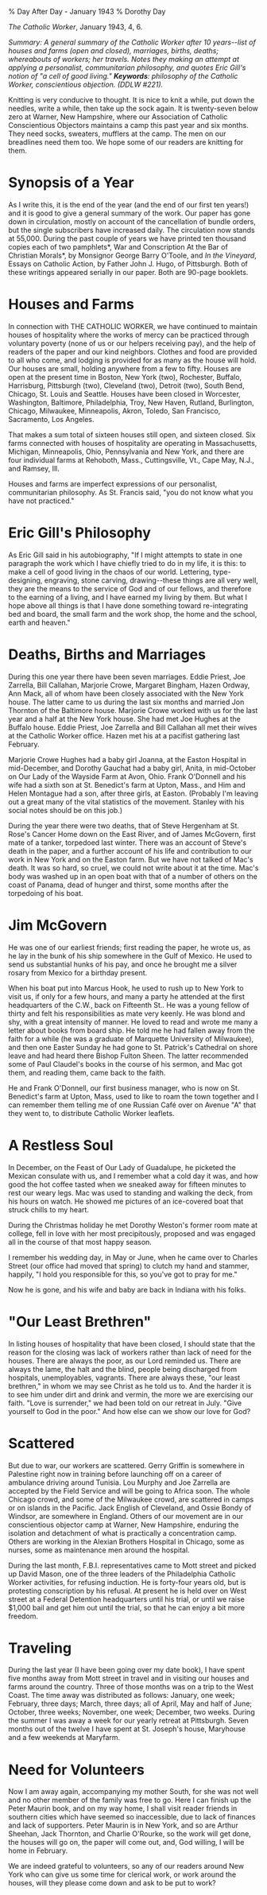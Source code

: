 % Day After Day - January 1943
% Dorothy Day

*The Catholic Worker*, January 1943, 4, 6.

*Summary: A general summary of the Catholic Worker after 10 years--list
of houses and farms (open and closed), marriages, births, deaths;
whereabouts of workers; her travels. Notes they making an attempt at
applying a personalist, communitarian philosophy, and quotes Eric Gill's
notion of "a cell of good living." **Keywords**: philosophy of the
Catholic Worker, conscientious objection. (DDLW \#221).*

Knitting is very conducive to thought. It is nice to knit a while, put
down the needles, write a while, then take up the sock again. It is
twenty-seven below zero at Warner, New Hampshire, where our Association
of Catholic Conscientious Objectors maintains a camp this past year and
six months. They need socks, sweaters, mufflers at the camp. The men on
our breadlines need them too. We hope some of our readers are knitting
for them.

Synopsis of a Year
===

As I write this, it is the end of the year (and the end of our first ten
years!) and it is good to give a general summary of the work. Our paper
has gone down in circulation, mostly on account of the cancellation of
bundle orders, but the single subscribers have increased daily. The
circulation now stands at 55,000. During the past couple of years we
have printed ten thousand copies each of two pamphlets*, War and
Conscription At the Bar of Christian Morals*, by Monsignor George Barry
O'Toole, and *In the Vineyard*, Essays on Catholic Action, by Father
John J. Hugo, of Pittsburgh. Both of these writings appeared serially in
our paper. Both are 90-page booklets.

Houses and Farms
===

In connection with THE CATHOLIC WORKER, we have continued to maintain
houses of hospitality where the works of mercy can be practiced through
voluntary poverty (none of us or our helpers receiving pay), and the
help of readers of the paper and our kind neighbors. Clothes and food
are provided to all who come, and lodging is provided for as many as the
house will hold. Our houses are small, holding anywhere from a few to
fifty. Houses are open at the present time in Boston, New York (two),
Rochester, Buffalo, Harrisburg, Pittsburgh (two), Cleveland (two),
Detroit (two), South Bend, Chicago, St. Louis and Seattle. Houses have
been closed in Worcester, Washington, Baltimore, Philadelphia, Troy, New
Haven, Rutland, Burlington, Chicago, Milwaukee, Minneapolis, Akron,
Toledo, San Francisco, Sacramento, Los Angeles.

That makes a sum total of sixteen houses still open, and sixteen closed.
Six farms connected with houses of hospitality are operating in
Massachusetts, Michigan, Minneapolis, Ohio, Pennsylvania and New York,
and there are four individual farms at Rehoboth, Mass., Cuttingsville,
Vt., Cape May, N.J., and Ramsey, Ill.

Houses and farms are imperfect expressions of our personalist,
communitarian philosophy. As St. Francis said, "you do not know what you
have not practiced."

Eric Gill's Philosophy
===

As Eric Gill said in his autobiography, "If I might attempts to state in
one paragraph the work which I have chiefly tried to do in my life, it
is this: to make a cell of good living in the chaos of our world.
Lettering, type-designing, engraving, stone carving, drawing--these
things are all very well, they are the means to the service of God and
of our fellows, and therefore to the earning of a living, and I have
earned my living by them. But what I hope above all things is that I
have done something toward re-integrating bed and board, the small farm
and the work shop, the home and the school, earth and heaven."

Deaths, Births and Marriages
===

During this one year there have been seven marriages. Eddie Priest, Joe
Zarrella, Bill Callahan, Marjorie Crowe, Margaret Bingham, Hazen Ordway,
Ann Mack, all of whom have been closely associated with the New York
house. The latter came to us during the last six months and married Jon
Thornton of the Baltimore house. Marjorie Crowe worked with us for the
last year and a half at the New York house. She had met Joe Hughes at
the Buffalo house. Eddie Priest, Joe Zarrella and Bill Callahan all met
their wives at the Catholic Worker office. Hazen met his at a pacifist
gathering last February.

Marjorie Crowe Hughes had a baby girl Joanna, at the Easton Hospital in
mid-December, and Dorothy Gauchat had a baby girl, Anita, in mid-October
on Our Lady of the Wayside Farm at Avon, Ohio. Frank O'Donnell and his
wife had a sixth son at St. Benedict's farm at Upton, Mass., and Him and
Helen Montague had a son, after three girls, at Easton. (Probably I'm
leaving out a great many of the vital statistics of the movement.
Stanley with his social notes should be on this job.)

During the year there were two deaths, that of Steve Hergenham at St.
Rose's Cancer Home down on the East River, and of James McGovern, first
mate of a tanker, torpedoed last winter. There was an account of Steve's
death in the paper, and a further account of his life and contribution
to our work in New York and on the Easton farm. But we have not talked
of Mac's death. It was so hard, so cruel, we could not write about it at
the time. Mac's body was washed up in an open boat with that of a number
of others on the coast of Panama, dead of hunger and thirst, some months
after the torpedoing of his boat.

Jim McGovern
===

He was one of our earliest friends; first reading the paper, he wrote
us, as he lay in the bunk of his ship somewhere in the Gulf of Mexico.
He used to send us substantial hunks of his pay, and once he brought me
a silver rosary from Mexico for a birthday present.

When his boat put into Marcus Hook, he used to rush up to New York to
visit us, if only for a few hours, and many a party he attended at the
first headquarters of the C.W., back on Fifteenth St.. He was a young
fellow of thirty and felt his responsibilities as mate very keenly. He
was blond and shy, with a great intensity of manner. He loved to read
and wrote me many a letter about books from board ship. He told me he
had fallen away from the faith for a while (he was a graduate of
Marquette University of Milwaukee), and then one Easter Sunday he had
gone to St. Patrick's Cathedral on shore leave and had heard there
Bishop Fulton Sheen. The latter recommended some of Paul Claudel's books
in the course of his sermon, and Mac got them, and reading them, came
back to the faith.

He and Frank O'Donnell, our first business manager, who is now on St.
Benedict's farm at Upton, Mass, used to like to roam the town together
and I can remember them telling me of one Russian Café over on Avenue
"A" that they went to, to distribute Catholic Worker leaflets.

A Restless Soul
===

In December, on the Feast of Our Lady of Guadalupe, he picketed the
Mexican consulate with us, and I remember what a cold day it was, and
how good the hot coffee tasted when we sneaked away for fifteen minutes
to rest our weary legs. Mac was used to standing and walking the deck,
from his hours on watch. He showed me pictures of an ice-covered boat
that struck chills to my heart.

During the Christmas holiday he met Dorothy Weston's former room mate at
college, fell in love with her most precipitously, proposed and was
engaged all in the course of that most happy season.

I remember his wedding day, in May or June, when he came over to Charles
Street (our office had moved that spring) to clutch my hand and stammer,
happily, "I hold you responsible for this, so you've got to pray for
me."

Now he is gone, and his wife and baby are back in Indiana with his
folks.

"Our Least Brethren"
===

In listing houses of hospitality that have been closed, I should state
that the reason for the closing was lack of workers rather than lack of
need for the houses. There are always the poor, as our Lord reminded us.
There are always the lame, the halt and the blind, people being
discharged from hospitals, unemployables, vagrants. There are always
these, "our least brethren," in whom we may see Christ as he told us to.
And the harder it is to see him under dirt and drink and vermin, the
more we are exercising our faith. "Love is surrender," we had been told
on our retreat in July. "Give yourself to God in the poor." And how else
can we show our love for God?

Scattered
===

But due to war, our workers are scattered. Gerry Griffin is somewhere in
Palestine right now in training before launching off on a career of
ambulance driving around Tunisia. Lou Murphy and Joe Zarrella are
accepted by the Field Service and will be going to Africa soon. The
whole Chicago crowd, and some of the Milwaukee crowd, are scattered in
camps or on islands in the Pacific. Jack English of Cleveland, and Ossie
Bondy of Windsor, are somewhere in England. Others of our movement are
in our conscientious objector camp at Warner, New Hampshire, enduring
the isolation and detachment of what is practically a concentration
camp. Others are working in the Alexian Brothers Hospital in Chicago,
some as nurses, some as maintenance men around the hospital.

During the last month, F.B.I. representatives came to Mott street and
picked up David Mason, one of the three leaders of the Philadelphia
Catholic Worker activities, for refusing induction. He is forty-four
years old, but is protesting conscription by his refusal. At present he
is held over on West street at a Federal Detention headquarters until
his trial, or until we raise \$1,000 bail and get him out until the
trial, so that he can enjoy a bit more freedom.

Traveling
===

During the last year (I have been going over my date book), I have spent
five months away from Mott street in travel and in visiting our houses
and farms around the country. Three of those months was on a trip to the
West Coast. The time away was distributed as follows: January, one week;
February, three days; March, three days; all of April, May and half of
June; October, three weeks; November, one week; December, two weeks.
During the summer I was away a week for our yearly retreat at
Pittsburgh. Seven months out of the twelve I have spent at St. Joseph's
house, Maryhouse and a few weekends at Maryfarm.

Need for Volunteers
===

Now I am away again, accompanying my mother South, for she was not well
and no other member of the family was free to go. Here I can finish up
the Peter Maurin book, and on my way home, I shall visit reader friends
in southern cities which have seemed so inaccessible, due to lack of
finances and lack of supporters. Peter Maurin is in New York, and so are
Arthur Sheehan, Jack Thornton, and Charlie O'Rourke, so the work will
get done, the houses will go on, the paper will come out, and, God
willing, I will be home in February.

We are indeed grateful to volunteers, so any of our readers around New
York who can give us some time for clerical work, or work around the
houses, will they please come down and ask to be put to work?
